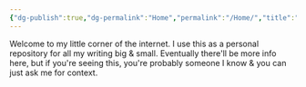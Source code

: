 ```yaml
---
{"dg-publish":true,"dg-permalink":"Home","permalink":"/Home/","title":"Home","pinned":"true","tags":["gardenEntry"]}
---
```


Welcome to my little corner of the internet. I use this as a personal repository for all my writing big & small. Eventually there'll be more info here, but if you're seeing this, you're probably someone I know & you can just ask me for context.